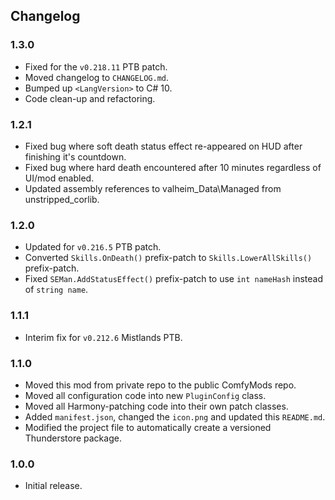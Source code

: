 ## Changelog

### 1.3.0

  * Fixed for the `v0.218.11` PTB patch.
  * Moved changelog to `CHANGELOG.md`.
  * Bumped up `<LangVersion>` to C# 10.
  * Code clean-up and refactoring.

### 1.2.1

  * Fixed bug where soft death status effect re-appeared on HUD after finishing it's countdown.
  * Fixed bug where hard death encountered after 10 minutes regardless of UI/mod enabled.
  * Updated assembly references to valheim_Data\Managed from unstripped_corlib.

### 1.2.0

  * Updated for `v0.216.5` PTB patch.
  * Converted `Skills.OnDeath()` prefix-patch to `Skills.LowerAllSkills()` prefix-patch.
  * Fixed `SEMan.AddStatusEffect()` prefix-patch to use `int nameHash` instead of `string name`.

### 1.1.1

  * Interim fix for `v0.212.6` Mistlands PTB.

### 1.1.0

  * Moved this mod from private repo to the public ComfyMods repo.
  * Moved all configuration code into new `PluginConfig` class.
  * Moved all Harmony-patching code into their own patch classes.
  * Added `manifest.json`, changed the `icon.png` and updated this `README.md`.
  * Modified the project file to automatically create a versioned Thunderstore package.

### 1.0.0

  * Initial release.